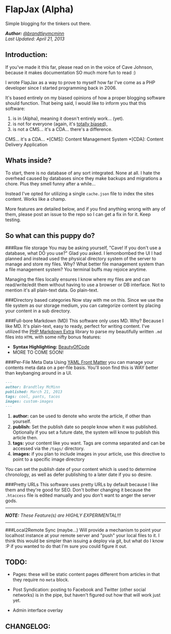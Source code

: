 FlapJax (Alpha)
===============

Simple blogging for the tinkers out there.

_**Author:** [@brandtleymcminn](https://twitter.com/brandtleymcminn)_<br>
_Last Updated: April 21, 2013_


Introduction:
-------------

If you've made it this far, please read on in the voice of Cave Johnson, because it makes documentation SO much more fun to read :)

I wrote FlapJax as a way to prove to myself how far I've come as a PHP developer since I started programming back in 2006.

It's based entirely on my biased opinions of how a proper blogging software should function. That being said, I would like to inform you that this software:

1. is in (Alpha), meaning it doesn't entirely work... (yet).
2. is not for everyone (again, it's [totally biased](http://www.fxnetworks.com/totallybiased)),
3. is not a CMS... it's a CDA... there's a difference.

CMS... it's a CDA...
*[CMS]: Content Management System
*[CDA]: Content Delivery Application

Whats inside?
-------------

To start, there is no database of any sort integrated. None at all. I hate the overhead caused by databases since they make backups and migrations a chore. Plus they smell funny after a while...

Instead I've opted for utilizing a single `cache.json` file to index the sites content. Works like a champ.

More features are detailed below, and if you find anything wrong with any of them, please post an issue to the repo so I can get a fix in for it. Keep testing.

So what can this puppy do?
--------------------------

###Raw file storage
You may be asking yourself, "Cave! If you don't use a database, what DO you use?" Glad you asked. I lemonbombed the UI I had planned and instead used the physical directory system of the server to manage and store my files. Why? What better file management system than a file management system? You terminal buffs may rejoice anytime.

Managing the files locally ensures I know where my files are and can read/write/edit them without having to use a browser or DB interface. Not to mention it's all plain-text data. Go plain-text.


###Directory based categories
Now stay with me on this. Since we use the file system as our storage medium, you can categorize content by placing your content in a sub directory.


###Full-bore Markdown (MD)
This software only uses MD. Why? Because I like MD. It's plain-text, easy to ready, perfect for writing content. I've utilized the [PHP Markdown Extra]() library to parse my beautifully written `.md` files into `HTML` with some nifty bonus features:

- **Syntax Highlighting:** [BeautyOfCode](http://startbigthinksmall.wordpress.com/2008/10/30/beautyofcode-jquery-plugin-for-syntax-highlighting/)
- MORE TO COME SOON!


###Per-File Meta Data
Using [YAML Front Matter](https://github.com/Blaxus/YAML-FrontMatter) you can manage your contents meta data on a per-file basis. You'll soon find this is WAY better than keybanging around in a UI.

```markdown
---
author: Brandtley McMinn
published: March 21, 2013
tags: cool, pants, tacos
images: custom-images
---
```

1. **author:** can be used to denote who wrote the article, if other than yourself.
2. **publish:** Set the publish date so people know when it was published. Optionally if you set a future date, the system will know to publish this article then.
3. **tags:** your content like you want. Tags are comma separated and can be accessed via the `/tags/` directory.
4. **images:** if you plan to include images in your article, use this directive to point to a specific image directory

You can set the publish date of your content which is used to determine chronology, as well as defer publishing to a later date if you so desire.


###Pretty URLs
This software uses pretty URLs by default because I like them and they're good for SEO. Don't bother changing it because the `.htaccess` file is edited manually and you don't want to anger the server gods.



---

_**NOTE:** These Feature(s) are HIGHLY EXPERIMENTAL!!!_

---

###Local2Remote Sync (maybe...)
Will provide a mechanism to point your localhost instance at your remote server and "push" your local files to it. I think this would be simpler than issuing a deploy via git, but what do I know :P if you wanted to do that I'm sure you could figure it out.


TODO:
-----

- Pages: these will be static content pages different from articles in that they require no `meta` block.

- Post Syndication: posting to Facebook and Twitter (other social networks) is in the pipe, but haven't figured out how that will work just yet.

- Admin interface overlay


CHANGELOG:
----------